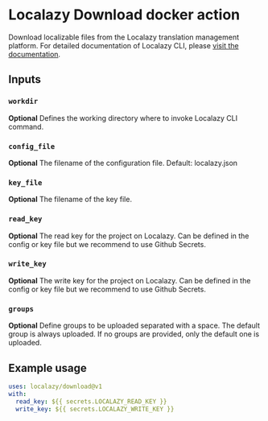 # Localazy Download docker action

Download localizable files from the Localazy translation management platform. For detailed documentation of Localazy CLI, please [visit the documentation](https://localazy.com/docs/cli/the-basics).

## Inputs

### `workdir`

**Optional** Defines the working directory where to invoke Localazy CLI command.

### `config_file`

**Optional** The filename of the configuration file. Default: localazy.json

### `key_file`

**Optional** The filename of the key file.

### `read_key`

**Optional** The read key for the project on Localazy. Can be defined in the config or key file but we recommend to use Github Secrets. 

### `write_key`

**Optional** The write key for the project on Localazy. Can be defined in the config or key file but we recommend to use Github Secrets. 

### `groups`

**Optional** Define groups to be uploaded separated with a space. The default group is always uploaded. If no groups are provided, only the default one is uploaded.

## Example usage

```yaml
uses: localazy/download@v1
with:
  read_key: ${{ secrets.LOCALAZY_READ_KEY }}
  write_key: ${{ secrets.LOCALAZY_WRITE_KEY }}
```
